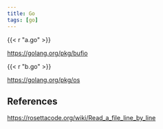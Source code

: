 ```yaml
---
title: Go
tags: [go]
---
```


{{< r "a.go" >}}

<https://golang.org/pkg/bufio>

{{< r "b.go" >}}

<https://golang.org/pkg/os>

## References

<https://rosettacode.org/wiki/Read_a_file_line_by_line>
